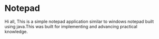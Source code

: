 # Notepad
Hi all,
This is a simple notepad application similar to windows notepad built using java.This was built for implementing and advancing practical knowledge.
